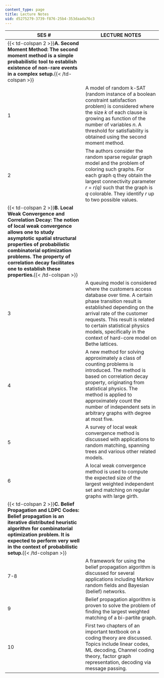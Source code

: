 ```yaml
---
content_type: page
title: Lecture Notes
uid: d5275279-3739-f876-25b4-353daada76c3
---
```


| SES # | LECTURE NOTES |
| --- | --- |
| {{< td-colspan 2 >}}**A. Second Moment Method: The second moment method is a simple probabilistic tool to establish existence of non-rare events in a complex setup.**{{< /td-colspan >}} ||
| 1 | A model of random k-SAT (random instance of a boolean constraint satisfaction problem) is considered where the size _k_ of each clause is growing as function of the number of variables _n_. A threshold for satisfiability is obtained using the second moment method. |
| 2 | The authors consider the random sparse regular graph model and the problem of coloring such graphs. For each graph q they obtain the largest connectivity parameter _r_ = _r(q)_ such that the graph is _q_ colorable. They identify _r_ up to two possible values. |
| {{< td-colspan 2 >}}**B. Local Weak Convergence and Correlation Decay: The notion of local weak convergence allows one to study asymptotic spatial structural properties of probabilistic combinatorial optimization problems. The property of correlation decay facilitates one to establish these properties.**{{< /td-colspan >}} ||
| 3 | A queuing model is considered where the customers access database over time. A certain phase transition result is established depending on the arrival rate of the customer requests. This result is related to certain statistical physics models, specifically in the context of hard-core model on Bethe lattices. |
| 4 | A new method for solving approximately a class of counting problems is introduced. The method is based on correlation decay property, originating from statistical physics. The method is applied to approximately count the number of independent sets in arbitrary graphs with degree at most five. |
| 5 | A survey of local weak convergence method is discussed with applications to random matching, spanning trees and various other related models. |
| 6 | A local weak convergence method is used to compute the expected size of the largest weighted independent set and matching on regular graphs with large girth. |
| {{< td-colspan 2 >}}**C. Belief Propagation and LDPC Codes: Belief propagation is an iterative distributed heuristic algorithm for combinatorial optimization problem. It is expected to perform very well in the context of probabilistic setup.**{{< /td-colspan >}} ||
| 7-8 | A framework for using the belief propagation algorithm is discussed for several applications including Markov random fields and Bayesian (belief) networks. |
| 9 | Belief propagation algorithm is proven to solve the problem of finding the largest weighted matching of a bi-partite graph. |
| 10 | First two chapters of an important textbook on a coding theory are discussed. Topics include linear codes, ML decoding, Channel coding theory, factor graph representation, decoding via message passing.
